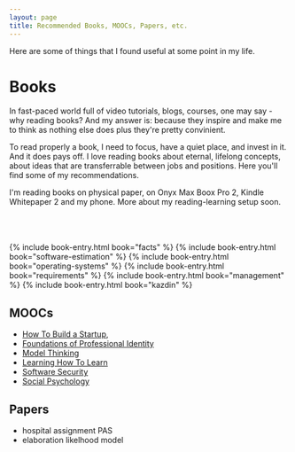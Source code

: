 ```yaml
---
layout: page
title: Recommended Books, MOOCs, Papers, etc.
---
```


Here are some of things that I found useful at some point in my life.


# Books

In fast-paced world full of video tutorials, blogs, courses, one may say - why reading books? And my answer is: because they inspire and make me to think as nothing else does plus they're pretty convinient.

To read properly a book, I need to focus, have a quiet place, and invest in it. And it does pays off. I love reading books about eternal, lifelong concepts, about ideas that are transferrable between jobs and positions. Here you'll find some of my recommendations.

I'm reading books on physical paper, on Onyx Max Boox Pro 2, Kindle Whitepaper 2 and my phone. More about my reading-learning setup soon.

<br><br><br>
{% include book-entry.html book="facts" %}
{% include book-entry.html book="software-estimation" %}
{% include book-entry.html book="operating-systems" %}
{% include book-entry.html book="requirements" %}
{% include book-entry.html book="management" %}
{% include book-entry.html book="kazdin" %}


## MOOCs

  - [How To Build a Startup](https://www.udacity.com/course/how-to-build-a-startup--ep245),
  - [Foundations of Professional Identity](https://www.coursera.org/learn/professional-identity)
  - [Model Thinking](https://www.coursera.org/learn/model-thinking)
  - [Learning How To Learn](https://www.coursera.org/learn/learning-how-to-learn)
  - [Software Security](https://www.coursera.org/learn/software-security)
  - [Social Psychology](https://www.coursera.org/learn/social-psychology)


## Papers

  - hospital assignment PAS
  - elaboration likelhood model
  
